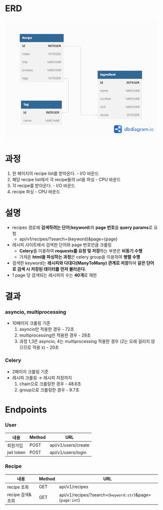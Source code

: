 # ERD
<img src='/images/ERD.png'>


# 과정
1. 한 페이지의 recipe list를 받아온다. - I/O 바운드
2. 해당 recipe list에서 각 recipe들의 url을 파싱 - CPU 바운드
3. 각 recipe를 받아온다. - I/O 바운드
4. recipe 파싱 - CPU 바운드

# 설명
- recipes 경로에 **검색하려는 단어**(**keyword**)와 **page 번호**를 **query params**로 요청
  - api/v1/recipes/?search={keyword}&page={page}
- 레시피 사이트에서 검색한 단어와 page 번호만큼 크롤링
  - **Celery**를 이용하여 **requests를 요청 및 저장**하는 부분은 **비동기 수행**
  - 가져온 **html을 파싱하는 과정**은 celery group을 이용하여 **병렬 수행**
- 검색한 keyword는 **레시피와 다대다(ManyToMany) 관계로 저장**하여 **같은 단어로 검색 시 저장된 데이터를 먼저 불러온다.**
- 1 page 당 검색되는 레시피의 수는 **40개**로 제한


# 결과

### asyncio, multiprocessing
- 10페이지 크롤링 기준
  1. asyncio만 적용한 경우 - 72초
  2. multiprocessing만 적용한 경우 - 28초
  3. 과정 1,3은 asyncio, 4는 multiprocessing 적용한 경우 (2는 오래 걸리지 않으므로 적용 x) - 20초

### Celery
- 2페이지 크롤링 기준
- 레시피 크롤링 $\rightarrow$ 레시피 저장까지
  1. chain으로 크롤링한 경우 - 48.6초
  2. group으로 크롤링한 경우 - 9.7초


# Endpoints
### User

| 내용      | Method | URL                 |
| --------- | ------ | ------------------- |
| 회원가입  | POST   | api/v1/users/create |
| jwt token | POST   | api/v1/users/login  |

### Recipe
| 내용             | Method | URL                                                              |
| ---------------- | ------ | ---------------------------------------------------------------- |
| recipe 조회      | GET    | api/v1/recipes                                                   |
| recipe 검색&조회 | GET    | api/v1/recipes/?search={```keyword:str```}&page={```page:int```} |
